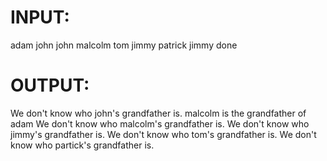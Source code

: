 INPUT:
=====

adam john
john malcolm
tom jimmy
patrick jimmy
done

OUTPUT:
======

We don't know who john's grandfather is.
malcolm is the grandfather of adam
We don't know who malcolm's grandfather is.
We don't know who jimmy's grandfather is.
We don't know who tom's grandfather is.
We don't know who partick's grandfather is.
